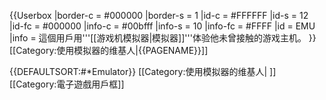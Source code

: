 {{Userbox
  |border-c = #000000
  |border-s = 1
  |id-c     = #FFFFFF
  |id-s     = 12
  |id-fc    = #000000
  |info-c   = #00bfff
  |info-s   = 10
  |info-fc  = #FFFF
  |id       = EMU
  |info     = 這個用戶用'''[[游戏机模拟器|模拟器]]'''体验他未曾接触的游戏主机。
}}<includeonly>[[Category:使用模拟器的维基人|{{PAGENAME}}]]</includeonly><noinclude>

{{DEFAULTSORT:#*Emulator}}
[[Category:使用模拟器的维基人| ]]
[[Category:電子遊戲用戶框]]
</noinclude>